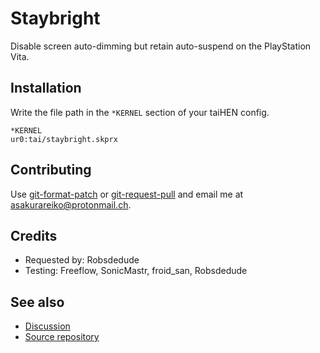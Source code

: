 # Staybright

Disable screen auto-dimming but retain auto-suspend on the PlayStation Vita.

## Installation

Write the file path in the `*KERNEL` section of your taiHEN config.

```
*KERNEL
ur0:tai/staybright.skprx
```

## Contributing

Use [git-format-patch](https://www.git-scm.com/docs/git-format-patch) or [git-request-pull](https://www.git-scm.com/docs/git-request-pull) and email me at <asakurareiko@protonmail.ch>.

## Credits

- Requested by: Robsdedude
- Testing: Freeflow, SonicMastr, froid_san, Robsdedude

## See also

- [Discussion](https://forum.devchroma.nl/index.php/topic,102.0.html)
- [Source repository](https://git.shotatoshounenwachigau.moe/vita/staybright)
